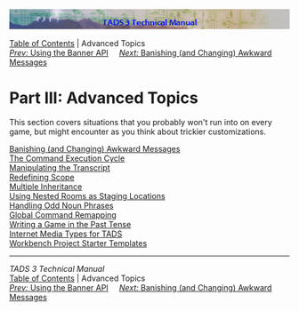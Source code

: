 <div class="topbar">

<img src="topbar.jpg" data-border="0" />

</div>

<div class="nav">

<a href="toc.htm" class="nav">Table of Contents</a> \| Advanced Topics  
<span class="navnp"><a href="t3banner.htm" class="nav"><em>Prev:</em> Using the Banner
API</a>    
<a href="t3banish.htm" class="nav"><em>Next:</em> Banishing (and
Changing) Awkward Messages</a>     </span>

</div>

<div class="main">

# Part III: Advanced Topics

This section covers situations that you probably won't run into on every
game, but might encounter as you think about trickier customizations.

<div class="sectoc">

[Banishing (and Changing) Awkward Messages](t3banish.htm)  
[The Command Execution Cycle](t3cycle.htm)  
[Manipulating the Transcript](t3transcript.htm)  
[Redefining Scope](t3scope.htm)  
[Multiple Inheritance](t3mi.htm)  
[Using Nested Rooms as Staging Locations](t3staging.htm)  
[Handling Odd Noun Phrases](t3odd_noun.htm)  
[Global Command Remapping](t3globalremap.htm)  
[Writing a Game in the Past Tense](t3past.htm)  
[Internet Media Types for TADS](mediatypes.htm)  
[Workbench Project Starter Templates](t3projectStarters.htm)  

</div>

</div>

------------------------------------------------------------------------

<div class="navb">

*TADS 3 Technical Manual*  
<a href="toc.htm" class="nav">Table of Contents</a> \| Advanced Topics  
<span class="navnp"><a href="t3banner.htm" class="nav"><em>Prev:</em> Using the Banner
API</a>    
<a href="t3banish.htm" class="nav"><em>Next:</em> Banishing (and
Changing) Awkward Messages</a>     </span>

</div>
